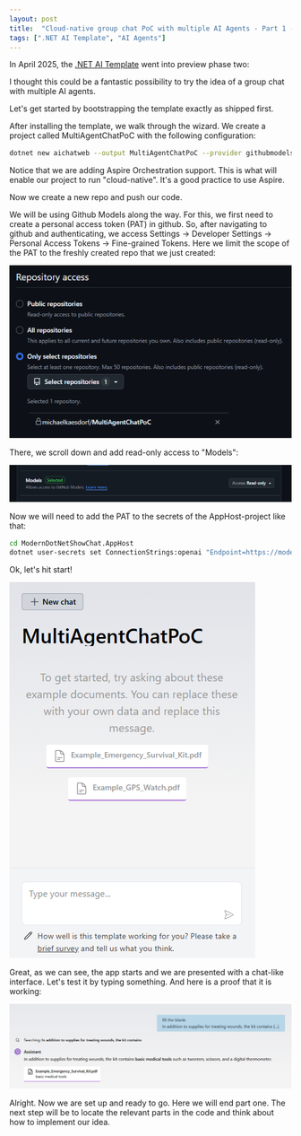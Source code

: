 ```yaml
---
layout: post
title:  "Cloud-native group chat PoC with multiple AI Agents - Part 1 - Setting up the base"
tags: [".NET AI Template", "AI Agents"]
---
```


In April 2025, the [.NET AI Template](https://devblogs.microsoft.com/dotnet/announcing-dotnet-ai-template-preview2/) went into preview phase two: 

I thought this could be a fantastic possibility to try the idea of a group chat with multiple AI agents.

Let's get started by bootstrapping the template exactly as shipped first.

After installing the template, we walk through the wizard. We create a project called MultiAgentChatPoC with the following configuration:

```bash
dotnet new aichatweb --output MultiAgentChatPoC --provider githubmodels --vector-store local --aspire true
```
Notice that we are adding Aspire Orchestration support. This is what will enable our project to run "cloud-native". It's a good practice to use Aspire.

Now we create a new repo and push our code.

We will be using Github Models along the way. For this, we first need to create a personal access token (PAT) in github. So, after navigating to github and authenticating, we access Settings -> Developer Settings -> Personal Access Tokens -> Fine-grained Tokens. 
Here we limit the scope of the PAT to the freshly created repo that we just created:

![Screenshot of the repository access settings in github](/assets/2025-06-29-group-chat-poc-multiple-ai-agents-dotnet-part-1-setting-up-the-base/pat_repo_access.png)

There, we scroll down and add read-only access to "Models":

![Screenshot of PAT access scope](/assets/2025-06-29-group-chat-poc-multiple-ai-agents-dotnet-part-1-setting-up-the-base/pat_scope.png)

Now we will need to add the PAT to the secrets of the AppHost-project like that:


   ```bash
  cd ModernDotNetShowChat.AppHost
  dotnet user-secrets set ConnectionStrings:openai "Endpoint=https://models.inference.ai.azure.com;Key=YOUR-API-KEY"
   ```

Ok, let's hit start!

![Screenshot of the running app](/assets/2025-06-29-group-chat-poc-multiple-ai-agents-dotnet-part-1-setting-up-the-base/working_app.png)

Great, as we can see, the app starts and we are presented with a chat-like interface. Let's test it by typing something.
And here is a proof that it is working:

![Screenshot of a working prompt](/assets/2025-06-29-group-chat-poc-multiple-ai-agents-dotnet-part-1-setting-up-the-base/successful_prompt.png)

Alright. Now we are set up and ready to go. Here we will end part one. The next step will be to locate the relevant parts in the code and think about how to implement our idea.